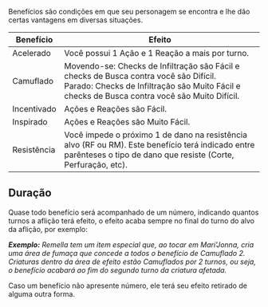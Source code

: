 Benefícios são condições em que seu personagem se encontra e lhe dão certas vantagens em diversas situações.

| Benefício   | Efeito                                                                                                                                                                                   |
| ----------- | ---------------------------------------------------------------------------------------------------------------------------------------------------------------------------------------- |
| Acelerado   | Você possui 1 Ação e 1 Reação a mais por turno.                                                                                                                                          |
| Camuflado   | Movendo-se: Checks de Infiltração são Fácil e checks de Busca contra você são Difícil.<br>Parado: Checks de Infiltração são Muito Fácil e checks de Busca contra você são Muito Difícil. |
| Incentivado | Ações e Reações são Fácil.                                                                                                                                                               |
| Inspirado   | Ações e Reações são Muito Fácil.                                                                                                                                                         |
| Resistência  | Você impede o próximo 1 de dano na resistência alvo (RF ou RM). Este benefício terá indicado entre parênteses o tipo de dano que resiste (Corte, Perfuração, etc).                       |

## Duração

Quase todo benefício será acompanhado de um número, indicando quantos turnos a aflição terá efeito, o efeito acaba sempre no final do turno do alvo da aflição, por exemplo:

**_Exemplo:_** _Remella tem um item especial que, ao tocar em Mari'Jonna, cria uma área de fumaça que concede a todos o benefício de Camuflado 2. Criaturas dentro da área de efeito estão Camuflados por 2 turnos, ou seja, o benefício acabará ao fim do segundo turno da criatura afetada._

Caso um benefício não apresente número, ele terá seu efeito retirado de alguma outra forma.
